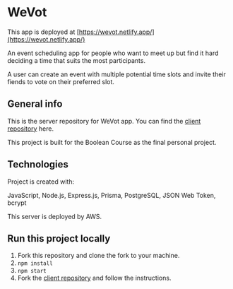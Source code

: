 # WeVot

This app is deployed at [https://wevot.netlify.app/](https://wevot.netlify.app/)

An event scheduling app for people who want to meet up but find it hard deciding a time that suits the most participants.

A user can create an event with multiple potential time slots and invite their fiends to vote on their preferred slot.

## General info

This is the server repository for WeVot app. You can find the [client repository](https://github.com/ning905/Wevot-client) here.

This project is built for the Boolean Course as the final personal project.

## Technologies

Project is created with:

JavaScript, Node.js, Express.js, Prisma, PostgreSQL, JSON Web Token, bcrypt

This server is deployed by AWS.

## Run this project locally

1. Fork this repository and clone the fork to your machine.
2. `npm install`
3. `npm start`
4. Fork the [client repository](https://github.com/ning905/Wevot-client) and follow the instructions.

